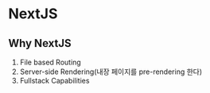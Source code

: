# NextJS

## Why NextJS

1. File based Routing
2. Server-side Rendering(내장 페이지를 pre-rendering 한다)
3. Fullstack Capabilities
